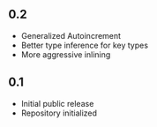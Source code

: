 0.2
---
* Generalized Autoincrement
* Better type inference for key types
* More aggressive inlining

0.1
---
* Initial public release
* Repository initialized

